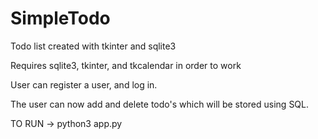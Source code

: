 # SimpleTodo
Todo list created with tkinter and sqlite3

Requires sqlite3, tkinter, and tkcalendar in order to work

User can register a user, and log in.

The user can now add and delete todo's which will be stored using SQL. 

TO RUN -> python3 app.py






